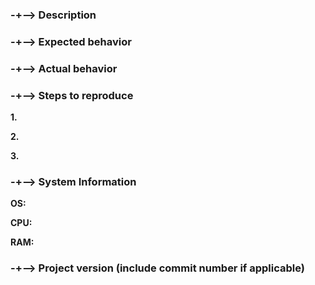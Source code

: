 ### -+--> Description

<!-- Describe how this bug happened, and general information about it. Note that we only speak Arabic and English, so if you're on any other language than we know, then translate. -->
<!-- Note that you need to be as more descriptive as you can so we can understand this bug. -->


### -+--> Expected behavior

<!-- How do you expect KS to behave on the suspected component. -->


### -+--> Actual behavior

<!-- What did the suspected component do instead? -->


### -+--> Steps to reproduce

<!-- Provide clear step-by-step instructions on how do you reporduce this bug. -->
**1.** 

**2.** 

**3.** 

### -+--> System Information

<!-- This is here in case it's a hardware probing problem, but the probing should work normally. -->
**OS:** 

**CPU:** 

**RAM:** 

### -+--> Project version (include commit number if applicable)

<!-- This should be in this format: <Version> (<Commit>). Commit number required for development builds. -->
